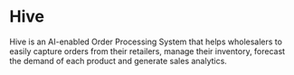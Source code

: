 # Hive

Hive is an AI-enabled Order Processing System that helps wholesalers to easily capture orders from their retailers, manage their inventory, forecast the demand of each product and generate sales analytics.


